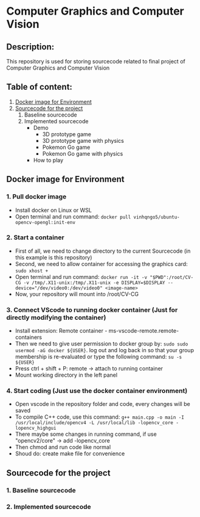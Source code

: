 <h1>Computer Graphics and Computer Vision</h1>
<h2>Description:</h2>
<div>This repository is used for storing sourcecode related to final project of Computer Graphics and Computer Vision</div>
<h2>Table of content:</h2>
    <ol>
        <li><a href="#heading1">Docker image for Environment</a></li>
        <li>
            <a href="#heading2">Sourcecode for the project</a>
            <ol>
                <li>Baseline sourcecode</li>
                <li>Implemented sourcecode
                    <ul>
                        <li>Demo
                            <ul>
                                <li>3D prototype game</li>
                                <li>3D prototype game with physics</li>
                                <li>Pokemon Go game</li>
                                <li>Pokemon Go game with physics</li>
                            </ul>
                        </li>
                        <li>How to play</li>
                    </ul>
                </li>
            </ol>
        </li>
    </ol>

<h2 id="heading1">Docker image for Environment</h2>
<h3>1. Pull docker image</h3>
    <ul>
        <li>Install docker on Linux or WSL</li>
        <li>Open terminal and run command: <code>docker pull vinhqngo5/ubuntu-opencv-opengl:init-env</code></li>
    </ul>

<h3>2. Start a container</h3>
    <ul>
        <li>First of all, we need to change directory to the current Sourcecode (in this example is this repository)</li>
        <li>Second, we need to allow container for accessing the graphics card: 
            <code>sudo xhost +</code>
        </li>
        <li>Open terminal and run command: <code>docker run -it -v "$PWD":/root/CV-CG -v /tmp/.X11-unix:/tmp/.X11-unix -e DISPLAY=$DISPLAY --device="/dev/video0:/dev/video0" &#60image-name&#62;</code></li>
        <li>Now, your repository will mount into /root/CV-CG</li>
    </ul>

<h3>3. Connect VScode to running docker container (Just for directly modifying the container)</h3>
    <ul>
        <li>Install extension: Remote container - ms-vscode-remote.remote-containers</li>
        <li>Then we need to give user permission to docker group by: <code>sudo sudo usermod -aG docker ${USER}</code>. log out and log back in so that your group membership is re-evaluated or type the following command: <code>su -s ${USER}</code></li>
        <li>Press ctrl + shift + P: remote -> attach to running container</li>
        <li>Mount working directory in the left panel</li>
    </ul>

<h3>4. Start coding (Just use the docker container environment)</h3>
    <ul>
        <li>Open vscode in the repository folder and code, every changes will be saved</li>
        <li>To compile C++ code, use this command: <code>g++ main.cpp -o main -I /usr/local/include/opencv4 -L /usr/local/lib -lopencv_core -lopencv_highgui</code></li>
        <li>There maybe some changes in running command, if use "opencv2/core" -> add -lopencv_core </li>
        <li>Then chmod and run code like normal</li>
        <li>Shoud do: create make file for convenience</li>
    </ul>

<h2 id="heading2">Sourcecode for the project</h2>
<h3>1. Baseline sourcecode</h3>
<h3>2. Implemented sourcecode</h3>
